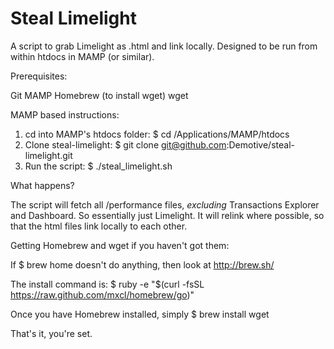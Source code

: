 Steal Limelight
===================

A script to grab Limelight as .html and link locally. Designed to be run from within htdocs in MAMP (or similar).

Prerequisites:

Git
MAMP
Homebrew (to install wget)
wget

MAMP based instructions:

1. cd into MAMP's htdocs folder: $ cd /Applications/MAMP/htdocs
2. Clone steal-limelight: $ git clone git@github.com:Demotive/steal-limelight.git
3. Run the script: $ ./steal_limelight.sh

What happens?

The script will fetch all /performance files, *excluding* Transactions Explorer and Dashboard. So essentially just Limelight.
It will relink where possible, so that the html files link locally to each other.


Getting Homebrew and wget if you haven't got them:

If $ brew home doesn't do anything, then look at http://brew.sh/

The install command is: $ ruby -e "$(curl -fsSL https://raw.github.com/mxcl/homebrew/go)"

Once you have Homebrew installed, simply $ brew install wget

That's it, you're set.